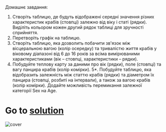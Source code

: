 Домашнє завдання:
1. Створіть таблицю, де будуть відображені середні значення різних характеристик крабів (стовпці) залежно від віку і статі (рядки). Виділіть кольором кожен другий рядок таблиці для зручності сприйняття.
2. Перетворіть графік на таблицю.
3. Створіть таблицю, яка дозволить побачити зв'язок між вісцеральною вагою (колір осередку) та тривалістю життя крабів у віковому діапазоні від 6 до 16 років за всіма вимірюваними характеристиками (вік – стовпці, характеристики – рядки).
4. Побудуйте теплову карту за даними про вік (рядки), поле (стовпці) та вагу панцира крабів (колір комірки).
5*. Побудуйте таблицю, яка відобразить залежність між статтю крабів (рядки) та діаметром їх панцира (стовпці, розбиті на інтервали), а також за вагою крабів (колір комірки). Додайте можливість перемикання залежної категорії Sex на Age.
# Go to [solution](https://public.tableau.com/app/profile/.48972542/viz/14_Tableau_Marathon_2_0/Dashboard3)
![cover](https://github.com/MartynovychSerhii/Data_Analytics/blob/main/Files/img/Marathon_13.png)
